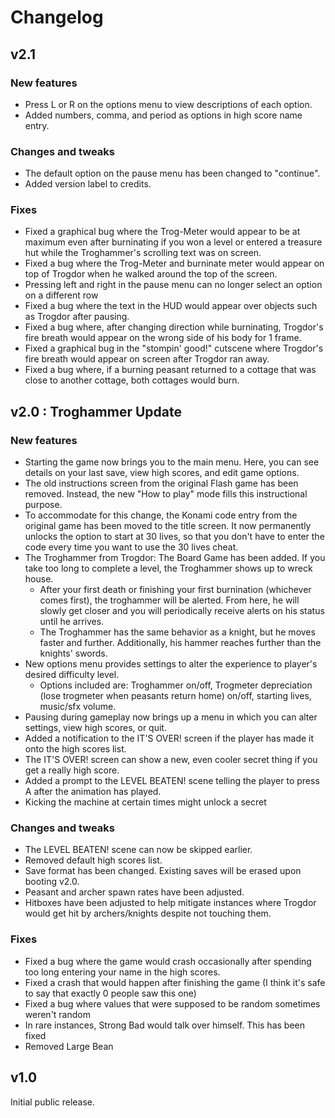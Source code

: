 # Changelog

## v2.1

### New features
- Press L or R on the options menu to view descriptions of each option.
- Added numbers, comma, and period as options in high score name entry.

### Changes and tweaks
- The default option on the pause menu has been changed to "continue".
- Added version label to credits.

### Fixes
- Fixed a graphical bug where the Trog-Meter would appear to be at maximum even after burninating if you won a level or entered a treasure hut while the Troghammer's scrolling text was on screen.
- Fixed a bug where the Trog-Meter and burninate meter would appear on top of Trogdor when he walked around the top of the screen.
- Pressing left and right in the pause menu can no longer select an option on a different row
- Fixed a bug where the text in the HUD would appear over objects such as Trogdor after pausing.
- Fixed a bug where, after changing direction while burninating, Trogdor's fire breath would appear on the wrong side of his body for 1 frame.
- Fixed a graphical bug in the "stompin' good!" cutscene where Trogdor's fire breath would appear on screen after Trogdor ran away.
- Fixed a bug where, if a burning peasant returned to a cottage that was close to another cottage, both cottages would burn.

## v2.0 : Troghammer Update

### New features
- Starting the game now brings you to the main menu. Here, you can see details on your last save, view high scores, and edit game options.
- The old instructions screen from the original Flash game has been removed. Instead, the new "How to play" mode fills this instructional purpose.
- To accommodate for this change, the Konami code entry from the original game has been moved to the title screen. It now permanently unlocks the option to start at 30 lives, so that you don't have to enter the code every time you want to use the 30 lives cheat. 
- The Troghammer from Trogdor: The Board Game has been added. If you take too long to complete a level, the Troghammer shows up to wreck house.
  - After your first death or finishing your first burnination (whichever comes first), the troghammer will be alerted. From here, he will slowly get closer and you will periodically receive alerts on his status until he arrives. 
  - The Troghammer has the same behavior as a knight, but he moves faster and further. Additionally, his hammer reaches further than the knights' swords.
- New options menu provides settings to alter the experience to player's desired difficulty level.
  - Options included are: Troghammer on/off, Trogmeter depreciation (lose trogmeter when peasants return home) on/off, starting lives, music/sfx volume. 
- Pausing during gameplay now brings up a menu in which you can alter settings, view high scores, or quit.
- Added a notification to the IT'S OVER! screen if the player has made it onto the high scores list. 
- The IT'S OVER! screen can show a new, even cooler secret thing if you get a really high score. 
- Added a prompt to the LEVEL BEATEN! scene telling the player to press A after the animation has played.
- Kicking the machine at certain times might unlock a secret 

### Changes and tweaks 
- The LEVEL BEATEN! scene can now be skipped earlier. 
- Removed default high scores list. 
- Save format has been changed. Existing saves will be erased upon booting v2.0. 
- Peasant and archer spawn rates have been adjusted. 
- Hitboxes have been adjusted to help mitigate instances where Trogdor would get hit by archers/knights despite not touching them. 

### Fixes
- Fixed a bug where the game would crash occasionally after spending too long entering your name in the high scores. 
- Fixed a crash that would happen after finishing the game (I think it's safe to say that exactly 0 people saw this one)
- Fixed a bug where values that were supposed to be random sometimes weren't random
- In rare instances, Strong Bad would talk over himself. This has been fixed
- Removed Large Bean

## v1.0

Initial public release.